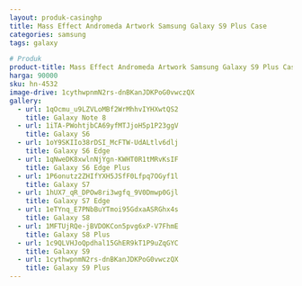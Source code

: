 ```yaml
---
layout: produk-casinghp
title: Mass Effect Andromeda Artwork Samsung Galaxy S9 Plus Case
categories: samsung
tags: galaxy

# Produk
product-title: Mass Effect Andromeda Artwork Samsung Galaxy S9 Plus Case
harga: 90000
sku: hn-4532
image-drive: 1cythwpnmN2rs-dnBKanJDKPoG0vwczQX
gallery:
  - url: 1qOcmu_u9LZVLoMBf2WrMhhvIYHXwtQS2
    title: Galaxy Note 8
  - url: 1iTA-PWohtjbCA69yfMTJjoH5p1P23ggV
    title: Galaxy S6
  - url: 1oY9SKIIo38rDSI_McFTW-UdALtlv6dlj
    title: Galaxy S6 Edge
  - url: 1qNweDK8xwlnNjYgn-KWHT0R1tMRvKsIF
    title: Galaxy S6 Edge Plus
  - url: 1P6onutz2ZHIfYXH5JSfF0Lfpq7OGyf1l
    title: Galaxy S7
  - url: 1hUX7_qR_DPOw8ri3wgfq_9V0Dmwp0Gjl
    title: Galaxy S7 Edge
  - url: 1eTYnq_E7PNbBuYTmoi95GdxaASRGhx4s
    title: Galaxy S8
  - url: 1MFTUjRQe-jBVDOKCon5pvg6xP-V7FhmE
    title: Galaxy S8 Plus
  - url: 1c9QLVHJoQpdhal15GhER9kT1P9uZqGYC
    title: Galaxy S9
  - url: 1cythwpnmN2rs-dnBKanJDKPoG0vwczQX
    title: Galaxy S9 Plus
---
```

